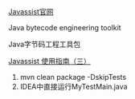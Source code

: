 [Javassist官网](https://github.com/jboss-javassist/javassist)


Java bytecode engineering toolkit

Java字节码工程工具包


[Javassist 使用指南（三）](https://www.jianshu.com/p/7803ffcc81c8)


1. mvn clean package -DskipTests
2. IDEA中直接运行MyTestMain.java




